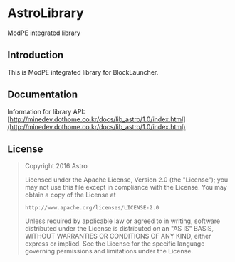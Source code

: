 # AstroLibrary
ModPE integrated library

## Introduction
This is ModPE integrated library for BlockLauncher.

## Documentation
Information for library API:
[http://minedev.dothome.co.kr/docs/lib_astro/1.0/index.html](http://minedev.dothome.co.kr/docs/lib_astro/1.0/index.html)

## License
> Copyright 2016 Astro
> 
> Licensed under the Apache License, Version 2.0 (the "License");
> you may not use this file except in compliance with the License.
> You may obtain a copy of the License at
> 
>     http://www.apache.org/licenses/LICENSE-2.0
> 
> Unless required by applicable law or agreed to in writing, software
> distributed under the License is distributed on an "AS IS" BASIS,
> WITHOUT WARRANTIES OR CONDITIONS OF ANY KIND, either express or implied.
> See the License for the specific language governing permissions and
> limitations under the License.